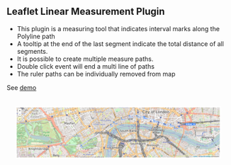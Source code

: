 <h2>Leaflet Linear Measurement Plugin</h2>

<ul>

  <li>This plugin is a measuring tool that indicates interval marks along the Polyline path</li>

  <li>A tooltip at the end of the last segment indicate the total distance of all segments.</li>

  <li>It is possible to create multiple measure paths.</li>

  <li>Double click event will end a multi line of paths</li>

  <li>The ruler paths can be individually removed from map</li>

</ul>

See <a href="https://juandfloresm.github.io/Leaflet.LinearMeasurement/">demo</a>

<div style="padding: 20px 20px;">
  <img src="examples/linear-measurement.png" />
</div>
